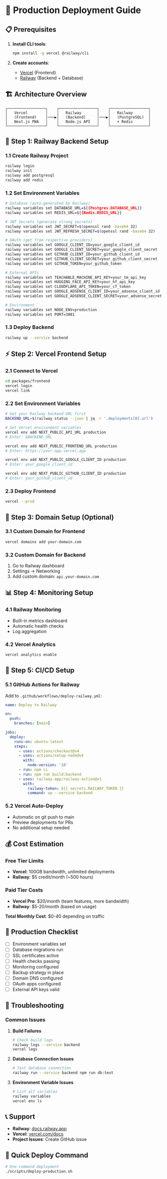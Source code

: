 # 🚀 Production Deployment Guide

## 📋 Prerequisites

1. **Install CLI tools**:
   ```bash
   npm install -g vercel @railway/cli
   ```

2. **Create accounts**:
   - [Vercel](https://vercel.com) (Frontend)
   - [Railway](https://railway.app) (Backend + Database)

## 🏗️ Architecture Overview

```
┌─────────────────┐    ┌─────────────────┐    ┌─────────────────┐
│   Vercel        │    │   Railway       │    │   Railway       │
│   (Frontend)    │───▶│   (Backend)     │───▶│   (PostgreSQL)  │
│   Next.js PWA   │    │   Node.js API   │    │   + Redis       │
└─────────────────┘    └─────────────────┘    └─────────────────┘
```

## 🚂 Step 1: Railway Backend Setup

### 1.1 Create Railway Project
```bash
railway login
railway init
railway add postgresql
railway add redis
```

### 1.2 Set Environment Variables
```bash
# Database (auto-generated by Railway)
railway variables set DATABASE_URL=${{Postgres.DATABASE_URL}}
railway variables set REDIS_URL=${{Redis.REDIS_URL}}

# JWT Secrets (generate strong secrets)
railway variables set JWT_SECRET=$(openssl rand -base64 32)
railway variables set JWT_REFRESH_SECRET=$(openssl rand -base64 32)

# OAuth (get from respective providers)
railway variables set GOOGLE_CLIENT_ID=your_google_client_id
railway variables set GOOGLE_CLIENT_SECRET=your_google_client_secret
railway variables set GITHUB_CLIENT_ID=your_github_client_id
railway variables set GITHUB_CLIENT_SECRET=your_github_client_secret
railway variables set GITHUB_TOKEN=your_github_token

# External APIs
railway variables set TEACHABLE_MACHINE_API_KEY=your_tm_api_key
railway variables set HUGGING_FACE_API_KEY=your_hf_api_key
railway variables set CLOUDFLARE_API_TOKEN=your_cf_token
railway variables set GOOGLE_ADSENSE_CLIENT_ID=your_adsense_client_id
railway variables set GOOGLE_ADSENSE_CLIENT_SECRET=your_adsense_secret

# Environment
railway variables set NODE_ENV=production
railway variables set PORT=3001
```

### 1.3 Deploy Backend
```bash
railway up --service backend
```

## ⚡ Step 2: Vercel Frontend Setup

### 2.1 Connect to Vercel
```bash
cd packages/frontend
vercel login
vercel link
```

### 2.2 Set Environment Variables
```bash
# Get your Railway backend URL first
BACKEND_URL=$(railway status --json | jq -r '.deployments[0].url')

# Set Vercel environment variables
vercel env add NEXT_PUBLIC_API_URL production
# Enter: $BACKEND_URL

vercel env add NEXT_PUBLIC_FRONTEND_URL production
# Enter: https://your-app.vercel.app

vercel env add NEXT_PUBLIC_GOOGLE_CLIENT_ID production
# Enter: your_google_client_id

vercel env add NEXT_PUBLIC_GITHUB_CLIENT_ID production
# Enter: your_github_client_id
```

### 2.3 Deploy Frontend
```bash
vercel --prod
```

## 🔧 Step 3: Domain Setup (Optional)

### 3.1 Custom Domain for Frontend
```bash
vercel domains add your-domain.com
```

### 3.2 Custom Domain for Backend
1. Go to Railway dashboard
2. Settings → Networking
3. Add custom domain: `api.your-domain.com`

## 📊 Step 4: Monitoring Setup

### 4.1 Railway Monitoring
- Built-in metrics dashboard
- Automatic health checks
- Log aggregation

### 4.2 Vercel Analytics
```bash
vercel analytics enable
```

## 🔄 Step 5: CI/CD Setup

### 5.1 GitHub Actions for Railway
Add to `.github/workflows/deploy-railway.yml`:

```yaml
name: Deploy to Railway

on:
  push:
    branches: [main]

jobs:
  deploy:
    runs-on: ubuntu-latest
    steps:
      - uses: actions/checkout@v4
      - uses: actions/setup-node@v4
        with:
          node-version: '18'
      - run: npm ci
      - run: npm run build:backend
      - uses: railway-app/railway-action@v1
        with:
          railway-token: ${{ secrets.RAILWAY_TOKEN }}
          command: up --service backend
```

### 5.2 Vercel Auto-Deploy
- Automatic on git push to main
- Preview deployments for PRs
- No additional setup needed

## 💰 Cost Estimation

### Free Tier Limits
- **Vercel**: 100GB bandwidth, unlimited deployments
- **Railway**: $5 credit/month (~500 hours)

### Paid Tier Costs
- **Vercel Pro**: $20/month (team features, more bandwidth)
- **Railway**: $5-20/month (based on usage)

**Total Monthly Cost**: $0-40 depending on traffic

## 🚨 Production Checklist

- [ ] Environment variables set
- [ ] Database migrations run
- [ ] SSL certificates active
- [ ] Health checks passing
- [ ] Monitoring configured
- [ ] Backup strategy in place
- [ ] Domain DNS configured
- [ ] OAuth apps configured
- [ ] External API keys valid

## 🔧 Troubleshooting

### Common Issues

1. **Build Failures**
   ```bash
   # Check build logs
   railway logs --service backend
   vercel logs
   ```

2. **Database Connection Issues**
   ```bash
   # Test database connection
   railway run --service backend npm run db:test
   ```

3. **Environment Variable Issues**
   ```bash
   # List all variables
   railway variables
   vercel env ls
   ```

## 📞 Support

- **Railway**: [docs.railway.app](https://docs.railway.app)
- **Vercel**: [vercel.com/docs](https://vercel.com/docs)
- **Project Issues**: Create GitHub issue

## 🎯 Quick Deploy Command

```bash
# One-command deployment
./scripts/deploy-production.sh
```
